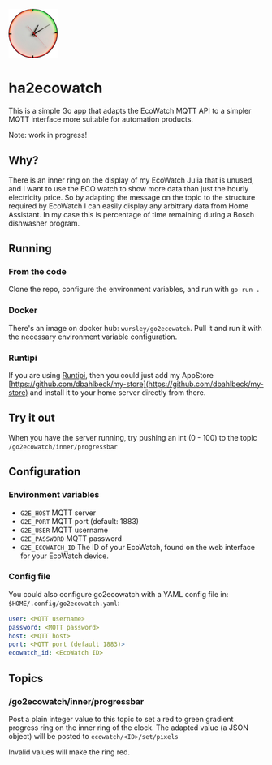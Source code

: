 ![image >](assets/logo.png)

# ha2ecowatch

This is a simple Go app that adapts the EcoWatch MQTT API to a simpler MQTT interface more suitable for automation products.

Note: work in progress!

## Why?

There is an inner ring on the display of my EcoWatch Julia that is unused, and I want to use the ECO watch to show more data
than just the hourly electricity price. So by adapting the message on the topic to the structure required by EcoWatch I
can easily display any arbitrary data from Home Assistant. In my case this is percentage of time remaining during 
a Bosch dishwasher program.

## Running

### From the code

Clone the repo, configure the environment variables, and run with `go run .`

### Docker

There's an image on docker hub: `wursley/go2ecowatch`. Pull it and run it with the necessary environment variable configuration.

### Runtipi

If you are using [Runtipi](https://runtipi.io/), then you could just add my AppStore [https://github.com/dbahlbeck/my-store](https://github.com/dbahlbeck/my-store) and install it to your home server directly from there.


## Try it out

When you have the server running, try pushing an int (0 - 100) to the topic `/go2ecowatch/inner/progressbar`

## Configuration

### Environment variables

- `G2E_HOST` MQTT server
- `G2E_PORT` MQTT port (default: 1883)
- `G2E_USER` MQTT username
- `G2E_PASSWORD` MQTT password
- `G2E_ECOWATCH_ID` The ID of your EcoWatch, found on the web interface for your EcoWatch device.

### Config file

You could also configure go2ecowatch with a YAML config file in: `$HOME/.config/go2ecowatch.yaml`:

```yaml
user: <MQTT username>
password: <MQTT password>
host: <MQTT host>
port: <MQTT port (default 1883)>
ecowatch_id: <EcoWatch ID>
```

## Topics

### /go2ecowatch/inner/progressbar

Post a plain integer value to this topic to set a red to green gradient progress ring on the inner ring of the clock. The
adapted value (a JSON object) will be posted to `ecowatch/<ID>/set/pixels`

Invalid values will make the ring red.